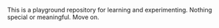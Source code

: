This is a playground repository for learning and experimenting. Nothing special or meaningful. Move on.
